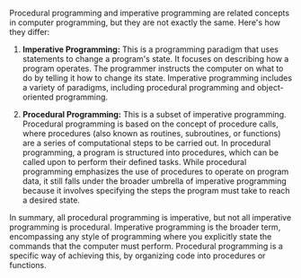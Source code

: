 Procedural programming and imperative programming are related concepts in computer programming, but they are not exactly the same. Here's how they differ:

1. **Imperative Programming:** This is a programming paradigm that uses statements to change a program's state. It focuses on describing how a program operates. The programmer instructs the computer on what to do by telling it how to change its state. Imperative programming includes a variety of paradigms, including procedural programming and object-oriented programming.

2. **Procedural Programming:** This is a subset of imperative programming. Procedural programming is based on the concept of procedure calls, where procedures (also known as routines, subroutines, or functions) are a series of computational steps to be carried out. In procedural programming, a program is structured into procedures, which can be called upon to perform their defined tasks. While procedural programming emphasizes the use of procedures to operate on program data, it still falls under the broader umbrella of imperative programming because it involves specifying the steps the program must take to reach a desired state.

In summary, all procedural programming is imperative, but not all imperative programming is procedural. Imperative programming is the broader term, encompassing any style of programming where you explicitly state the commands that the computer must perform. Procedural programming is a specific way of achieving this, by organizing code into procedures or functions.
